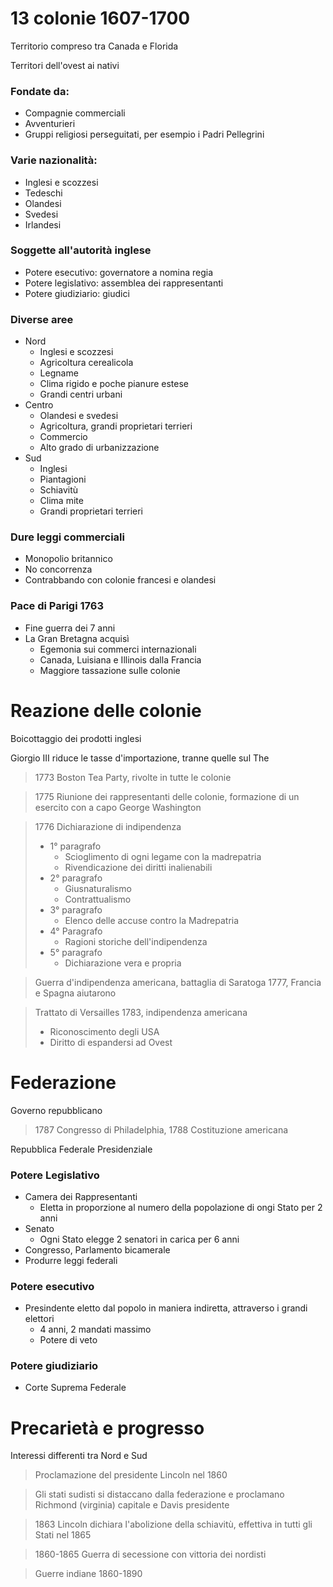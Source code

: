 # 13 colonie 1607-1700
Territorio compreso tra Canada e Florida

Territori dell'ovest ai nativi

### Fondate da:
- Compagnie commerciali
- Avventurieri
- Gruppi religiosi perseguitati, per esempio i Padri Pellegrini

### Varie nazionalità:
- Inglesi e scozzesi
- Tedeschi
- Olandesi
- Svedesi
- Irlandesi

### Soggette all'autorità inglese
- Potere esecutivo: governatore a nomina regia
- Potere legislativo: assemblea dei rappresentanti
- Potere giudiziario: giudici

### Diverse aree
- Nord
  - Inglesi e scozzesi
  - Agricoltura cerealicola
  - Legname
  - Clima rigido e poche pianure estese
  - Grandi centri urbani
- Centro
  - Olandesi e svedesi
  - Agricoltura, grandi proprietari terrieri
  - Commercio
  - Alto grado di urbanizzazione
- Sud
  - Inglesi
  - Piantagioni
  - Schiavitù
  - Clima mite
  - Grandi proprietari terrieri

### Dure leggi commerciali
  - Monopolio britannico
  - No concorrenza
  - Contrabbando con colonie francesi e olandesi

### Pace di Parigi 1763
  - Fine guerra dei 7 anni
  - La Gran Bretagna acquisì
    - Egemonia sui commerci internazionali
    - Canada, Luisiana e Illinois dalla Francia
    - Maggiore tassazione sulle colonie

# Reazione delle colonie
Boicottaggio dei prodotti inglesi

Giorgio III riduce le tasse d'importazione, tranne quelle sul The

> 1773 Boston Tea Party, rivolte in tutte le colonie

> 1775 Riunione dei rappresentanti delle colonie, formazione di un esercito con a capo George Washington

> 1776 Dichiarazione di indipendenza
> - 1° paragrafo
>   - Scioglimento di ogni legame con la madrepatria
>   - Rivendicazione dei diritti inalienabili
> - 2° paragrafo
>   - Giusnaturalismo
>   - Contrattualismo
> - 3° paragrafo
>   - Elenco delle accuse contro la Madrepatria
> - 4° Paragrafo
>   - Ragioni storiche dell'indipendenza
> - 5° paragrafo
>   - Dichiarazione vera e propria

> Guerra d'indipendenza americana, battaglia di Saratoga 1777, Francia e Spagna aiutarono

> Trattato di Versailles 1783, indipendenza americana
> - Riconoscimento degli USA
> - Diritto di espandersi ad Ovest

# Federazione
Governo repubblicano

> 1787 Congresso di Philadelphia, 1788 Costituzione americana

Repubblica Federale Presidenziale

### Potere Legislativo
- Camera dei Rappresentanti
  - Eletta in proporzione al numero della popolazione di ongi Stato per 2 anni
- Senato
  - Ogni Stato elegge 2 senatori in carica per 6 anni
- Congresso, Parlamento bicamerale
- Produrre leggi federali

### Potere esecutivo
- Presindente eletto dal popolo in maniera indiretta, attraverso i grandi elettori
  - 4 anni, 2 mandati massimo
  - Potere di veto

### Potere giudiziario
  - Corte Suprema Federale

# Precarietà e progresso
Interessi differenti tra Nord e Sud
> Proclamazione del presidente Lincoln nel 1860

> Gli stati sudisti si distaccano dalla federazione e proclamano Richmond (virginia) capitale e Davis presidente

> 1863 Lincoln dichiara l'abolizione della schiavitù, effettiva in tutti gli Stati nel 1865

> 1860-1865 Guerra di secessione con vittoria dei nordisti

> Guerre indiane 1860-1890